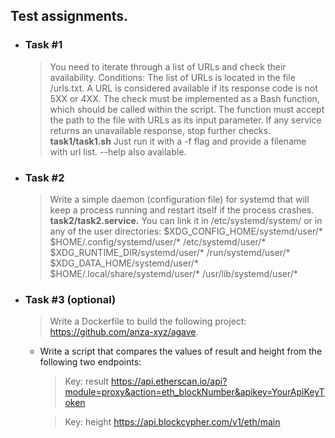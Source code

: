 ## Test assignments. 

- ### Task #1
    > You need to iterate through a list of URLs and check their availability. Conditions:
    > The list of URLs is located in the file /urls.txt.
    > A URL is considered available if its response code is not 5XX or 4XX.
    > The check must be implemented as a Bash function, which should be called within the script.
    > The function must accept the path to the file with URLs as its input parameter.
    > If any service returns an unavailable response, stop further checks.
    **task1/task1.sh** Just run it with a -f flag and provide a filename with url list. --help also available.
- ### Task #2
    > Write a simple daemon (configuration file) for systemd that will keep a process running and restart itself if the process crashes.
    **task2/task2.service.** You can link it in /etc/systemd/system/
    or in any of the user directories:
        $XDG_CONFIG_HOME/systemd/user/*
        $HOME/.config/systemd/user/*
        /etc/systemd/user/*
        $XDG_RUNTIME_DIR/systemd/user/*
        /run/systemd/user/*
        $XDG_DATA_HOME/systemd/user/*
        $HOME/.local/share/systemd/user/*
        /usr/lib/systemd/user/*
- ### Task #3 (optional)
    > Write a Dockerfile to build the following project: https://github.com/anza-xyz/agave.
    - Write a script that compares the values of result and height from the following two endpoints:
    
        > Key: result
        https://api.etherscan.io/api?module=proxy&action=eth_blockNumber&apikey=YourApiKeyToken
    
        > Key: height
        https://api.blockcypher.com/v1/eth/main

